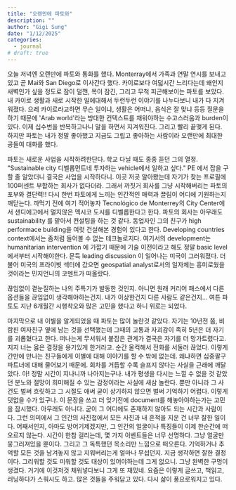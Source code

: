 ```yaml
---
title: "오랜만에 파토와"
description: ""
author: "Gigi Sung"
date: "1/12/2025"
categories:
  - journal
# draft: true
---
```


오늘 저녁엔 오랜만에 파토와 통화를 했다. Monterray에서 가족과 연말 연시를 보내고 있고 곧 Mai와 San Diego로 이사간다 했다. 카이로보다 여덟시간 느리다는데 왜인지 새벽인가 싶을 정도로 잠이 덜깬, 목이 잠긴, 그리고 무척 피곤해보이는 파토를 보았다. 내 카이로 생활과 새로 시작한 일에대해서 두런두런 이야기를 나누다보니 내가 다 지겨워졌다. 으레 카이로라고하면 무슨 일이냐, 생활은 어떠냐, 음식은 잘 맞냐 등등 질문을 하기 때문에 'Arab world'라는 방대한 컨텍스트를 채워야하는 수고스러움과 burden이 있다. 이제 십수번을 반복하고나니 말을 하면서 지겨워진다. 그리고 빨리 끝맺게 된다. 하지만 파토는 내가 정말 좋아했고 지금도 그립고 좋아하는 사람이라 오랜만에 최대한 공들여 대화를 했다.

파토는 새로운 사업을 시작하려한단다. 학교 다닐 때도 종종 듣던 그의 열정. "Sustainable city 디벨롭먼트네 투자하는 vehicle에서 일하고 싶다." PE 에서 잡을 구할 줄 알았더니 결국은 사업을 시작하다니. 이곳 저곳 알아봤는데 자기가 찾는 프로필에 100퍼센트 부합하는 회사가 없다더라. 그래서 까짓거 회사를 그냥 시작해버리는 파토의 포부와 결단력!! 다시 한번 파토에게 느끼는 인간적인 매력과 끌림이 어디에 기원하는지 깨닫는다. 까먹기 전에 여기 적어놓자 
Tecnológico de Monterrey의 City Center에서 샌디에고에서 멀지않은 멕시코 도시를 디벨롭한다고 한다. 파토의 회사는 아무래도 sustainability 를 맡아서 컨설팅을 하는 것 같다. 동업자인 그의 친구가 high performace building을 여럿 건설해본 경험이 있다고 한다. Developing countries context에서는 좀처럼 들어볼 수 없는 테크놀로지다. 여기서의 development는 humanitarian intervention 에 가깝기 때문에 기술 이전이라고 해도 정말 basic level에서부터 시작해야한다. 문득 leading discussion 이 일어나는 미국이 그러워졌다. 더불어 미국의 프라이빗 섹터에 갔으면 geospatial analyst로서의 일자체는 흥미로웠을 것이라는 민지언니의 코멘트가 떠올랐다. 

끊임없이 곁눈질하는 나의 주특기가 발동한 것인지. 아니면 원래 커리어 패스에서 다른 옵션들을 끊임없이 생각해야하는건지. 내가 이상한건지 다른 사람도 같은건지... 여튼 파토도 지난 6개월간 시행착오와 많은 고민을 했다고 하니 위로는 되었다.

마지막으로 내 이별을 알게되었을 때 파토는 많이 놀란것 같았다. 자기는 10년전 쯤, 비람핀 여자친구 옆에 남는 것을 선택했는데 그때의 고통과 자괴감이 족히 5년은 더 자기를 괴롭혔다고 한다. 떠나는게 무서워서 붙잡은 관계가 결국은 자기를 더 망가트렸다고. 지지 너는 옳은 결정을 용기있게 한거라고. 순간 울컥해서 전화를 서둘러 끊었다. 이렇게 간만에 만나는 친구들에게 이별에 대해 이야기를 할 수 밖에 없는데. 왜냐하면 십중팔구 파트너에 대해 물어보기 때문에. 회차를 거듭할 수록 슬프지 않다는 사실을 근래에 깨달았다. 아! 정말 시간이 지나니까 나아지는구나. 내가 평생을 다시는 느낄 수 없을 것 같았던 분노와 절망이 희미해질 수 있는 감정이라는 사실에 새삼 놀란다. 뿐만 아니라 그 사건도 벌써 흐릿하고 그 시절도 애써 굳이 상기하지 않으면 벌써 기억하기 어렵다. 이렇게 덧없을 수가 있구나. 이 문장을 쓰고 더 잊기전에 document를 해놓아야하는가는 고민을 잠시했다. 아무래도 아니다. 굳이 그 어디에도 존재하지 않아도 되는 시간과 사람이다. 그런 의미에서 그 인간의 사진첩에서 모든 사진과 내 흔적을 지운 건 너무 잘한 일이다. 어째서인지, 아마도 방어기제겠지만, 그 인간의 얼굴이나 특징들이 이제 한순간에 떠오르지 않는다. 시간이 한참 걸리는데, 몇 가지 이벤트들은 너무 선명하다. 그냥 얼굴만 뭉그러져있을 뿐이다. 그리고 그 독특했던 목소리만 느낌으로 떠오른다. 기억하거나 추억할 모든 것을 남겨놓지 않고 지워버리는게 얼마나 무섭던지. 지금 생각하면 잘한 결정이다. 그리워할 것도 미워할 것도 대상이 있어야하는데 그게 없으니. 그냥 완벽한 구멍이 생겼다. 거기에 이것저것 채워넣다보니 그게 또 재밌네. 요즘은 이렇게 글쓰고, 책읽고, 러닝하다가 스쿼시도 하고. 많은 것들을 주워담고 있다. 다시 삶이 풍요로워지고 있다.   






